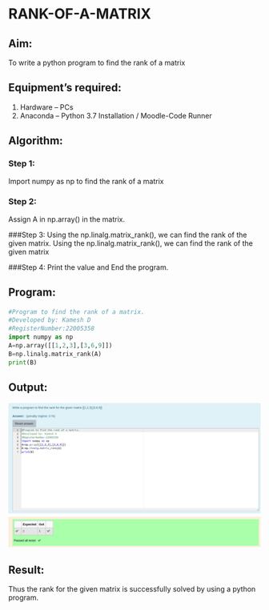 # RANK-OF-A-MATRIX
## Aim:
To write a python program to find the rank of a matrix
## Equipment’s required:
1. 	Hardware – PCs
2. 	Anaconda – Python 3.7 Installation / Moodle-Code Runner
## Algorithm:
### Step 1:
Import numpy as np to find the rank of a matrix

### Step 2:
Assign A in np.array() in the matrix.

###Step 3: Using the np.linalg.matrix_rank(), we can find the rank of the given matrix.
Using the np.linalg.matrix_rank(), we can find the rank of the given matrix

###Step 4:
Print the value and End the program.

## Program:
```python
#Program to find the rank of a matrix.
#Developed by: Kamesh D
#RegisterNumber:22005358
import numpy as np
A=np.array([[1,2,3],[3,6,9]])
B=np.linalg.matrix_rank(A)
print(B)
```
## Output:
![](/Matrix.png)
## Result:
Thus the rank for the given matrix is successfully solved by  using a python program.

